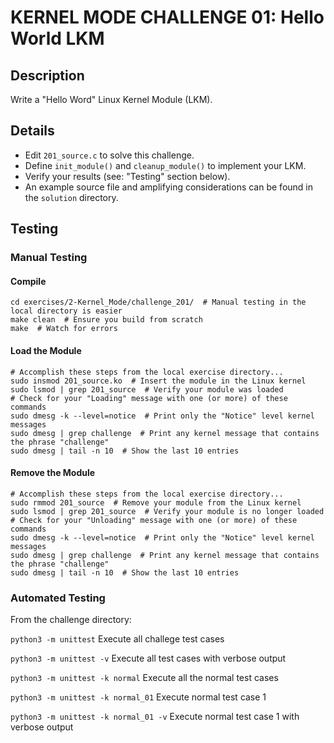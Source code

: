 # KERNEL MODE CHALLENGE 01: Hello World LKM

## Description

Write a "Hello Word" Linux Kernel Module (LKM).

## Details

- Edit `201_source.c` to solve this challenge.
- Define `init_module()` and `cleanup_module()` to implement your LKM.
- Verify your results (see: "Testing" section below).
- An example source file and amplifying considerations can be found in the `solution` directory.

## Testing

### Manual Testing

#### Compile

```
cd exercises/2-Kernel_Mode/challenge_201/  # Manual testing in the local directory is easier
make clean  # Ensure you build from scratch
make  # Watch for errors
```

#### Load the Module

```
# Accomplish these steps from the local exercise directory...
sudo insmod 201_source.ko  # Insert the module in the Linux kernel
sudo lsmod | grep 201_source  # Verify your module was loaded
# Check for your "Loading" message with one (or more) of these commands
sudo dmesg -k --level=notice  # Print only the "Notice" level kernel messages
sudo dmesg | grep challenge  # Print any kernel message that contains the phrase "challenge"
sudo dmesg | tail -n 10  # Show the last 10 entries
```

#### Remove the Module

```
# Accomplish these steps from the local exercise directory...
sudo rmmod 201_source  # Remove your module from the Linux kernel
sudo lsmod | grep 201_source  # Verify your module is no longer loaded
# Check for your "Unloading" message with one (or more) of these commands
sudo dmesg -k --level=notice  # Print only the "Notice" level kernel messages
sudo dmesg | grep challenge  # Print any kernel message that contains the phrase "challenge"
sudo dmesg | tail -n 10  # Show the last 10 entries
```

### Automated Testing

From the challenge directory:

`python3 -m unittest` Execute all challege test cases

`python3 -m unittest -v` Execute all test cases with verbose output

`python3 -m unittest -k normal` Execute all the normal test cases

`python3 -m unittest -k normal_01` Execute normal test case 1

`python3 -m unittest -k normal_01 -v` Execute normal test case 1 with verbose output
